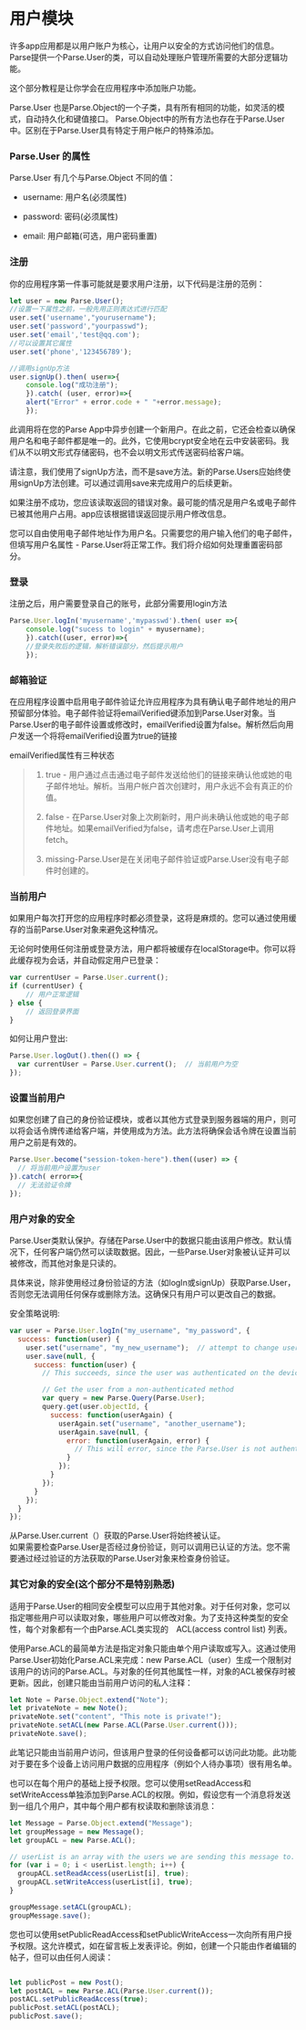 # 用户模块

许多app应用都是以用户账户为核心，让用户以安全的方式访问他们的信息。Parse提供一个Parse.User的类，可以自动处理账户管理所需要的大部分逻辑功能。

这个部分教程是让你学会在应用程序中添加账户功能。

Parse.User 也是Parse.Object的一个子类，具有所有相同的功能，如灵活的模式，自动持久化和键值接口。 Parse.Object中的所有方法也存在于Parse.User中。区别在于Parse.User具有特定于用户帐户的特殊添加。

### Parse.User 的属性

Parse.User 有几个与Parse.Object 不同的值：

* username: 用户名\(必须属性\)

* password: 密码\(必须属性\)

* email: 用户邮箱\(可选，用户密码重置\)

### 注册

你的应用程序第一件事可能就是要求用户注册，以下代码是注册的范例：

```js
let user = new Parse.User();
//设置一下属性之前，一般先用正则表达式进行匹配
user.set('username',"yourusername");
user.set('password',"yourpasswd");
user.set('email','test@qq.com');
//可以设置其它属性
user.set('phone','123456789');

//调用signUp方法
user.signUp().then( user=>{
    console.log("成功注册");
    }).catch( (user, error)=>{
    alert("Error" + error.code + " "+error.message);
    });
```

此调用将在您的Parse App中异步创建一个新用户。在此之前，它还会检查以确保用户名和电子邮件都是唯一的。此外，它使用bcrypt安全地在云中安装密码。我们从不以明文形式存储密码，也不会以明文形式传送密码给客户端。

请注意，我们使用了signUp方法，而不是save方法。新的Parse.Users应始终使用signUp方法创建。可以通过调用save来完成用户的后续更新。

如果注册不成功，您应该读取返回的错误对象。最可能的情况是用户名或电子邮件已被其他用户占用。app应该根据错误返回提示用户修改信息。

您可以自由使用电子邮件地址作为用户名。只需要您的用户输入他们的电子邮件，但填写用户名属性 - Parse.User将正常工作。我们将介绍如何处理重置密码部分。

### 登录

注册之后，用户需要登录自己的账号，此部分需要用login方法

```js
Parse.User.logIn('myusername','mypasswd').then( user =>{
    console.log("sucess to login" + myusername);
    }).catch((user, error)=>{
    //登录失败后的逻辑，解析错误部分，然后提示用户
    });
```

### 邮箱验证

在应用程序设置中启用电子邮件验证允许应用程序为具有确认电子邮件地址的用户预留部分体验。电子邮件验证将emailVerified键添加到Parse.User对象。当Parse.User的电子邮件设置或修改时，emailVerified设置为false。解析然后向用户发送一个将将emailVerified设置为true的链接

emailVerified属性有三种状态

> 1. true - 用户通过点击通过电子邮件发送给他们的链接来确认他或她的电子邮件地址。解析。当用户帐户首次创建时，用户永远不会有真正的价值。
> 2. false - 在Parse.User对象上次刷新时，用户尚未确认他或她的电子邮件地址。如果emailVerified为false，请考虑在Parse.User上调用fetch。
>
> 3. missing-Parse.User是在关闭电子邮件验证或Parse.User没有电子邮件时创建的。

### 当前用户

如果用户每次打开您的应用程序时都必须登录，这将是麻烦的。您可以通过使用缓存的当前Parse.User对象来避免这种情况。

无论何时使用任何注册或登录方法，用户都将被缓存在localStorage中。你可以将此缓存视为会话，并自动假定用户已登录：

```js
var currentUser = Parse.User.current();
if (currentUser) {
    // 用户正常逻辑
} else {
    // 返回登录界面
}
```

如何让用户登出:

```js
Parse.User.logOut().then(() => {
  var currentUser = Parse.User.current();  // 当前用户为空
});
```

### 设置当前用户

如果您创建了自己的身份验证模块，或者以其他方式登录到服务器端的用户，则可以将会话令牌传递给客户端，并使用成为方法。此方法将确保会话令牌在设置当前用户之前是有效的。

```js
Parse.User.become("session-token-here").then((user) => {
  // 将当前用户设置为user
}).catch( error=>{
  // 无法验证令牌
});
```

### 用户对象的安全

Parse.User类默认保护。存储在Parse.User中的数据只能由该用户修改。默认情况下，任何客户端仍然可以读取数据。因此，一些Parse.User对象被认证并可以被修改，而其他对象是只读的。

具体来说，除非使用经过身份验证的方法（如logIn或signUp）获取Parse.User，否则您无法调用任何保存或删除方法。这确保只有用户可以更改自己的数据。

安全策略说明:

```js
var user = Parse.User.logIn("my_username", "my_password", {
  success: function(user) {
    user.set("username", "my_new_username");  // attempt to change username
    user.save(null, {
      success: function(user) {
        // This succeeds, since the user was authenticated on the device

        // Get the user from a non-authenticated method
        var query = new Parse.Query(Parse.User);
        query.get(user.objectId, {
          success: function(userAgain) {
            userAgain.set("username", "another_username");
            userAgain.save(null, {
              error: function(userAgain, error) {
                // This will error, since the Parse.User is not authenticated
              }
            });
          }
        });
      }
    });
  }
});
```

从Parse.User.current（）获取的Parse.User将始终被认证。  
如果需要检查Parse.User是否经过身份验证，则可以调用已认证的方法。您不需要通过经过验证的方法获取的Parse.User对象来检查身份验证。

### 其它对象的安全\(这个部分不是特别熟悉\)

适用于Parse.User的相同安全模型可以应用于其他对象。对于任何对象，您可以指定哪些用户可以读取对象，哪些用户可以修改对象。为了支持这种类型的安全性，每个对象都有一个由Parse.ACL类实现的　ACL\(access control list\) 列表。

使用Parse.ACL的最简单方法是指定对象只能由单个用户读取或写入。这通过使用Parse.User初始化Parse.ACL来完成：new Parse.ACL（user）生成一个限制对该用户的访问的Parse.ACL。与对象的任何其他属性一样，对象的ACL被保存时被更新。因此，创建只能由当前用户访问的私人注释：

```js
let Note = Parse.Object.extend("Note");
let privateNote = new Note();
privateNote.set("content", "This note is private!");
privateNote.setACL(new Parse.ACL(Parse.User.current()));
privateNote.save();
```

此笔记只能由当前用户访问，但该用户登录的任何设备都可以访问此功能。此功能对于要在多个设备上访问用户数据的应用程序（例如个人待办事项）很有用名单。

也可以在每个用户的基础上授予权限。您可以使用setReadAccess和setWriteAccess单独添加到Parse.ACL的权限。例如，假设您有一个消息将发送到一组几个用户，其中每个用户都有权读取和删除该消息：

```js
let Message = Parse.Object.extend("Message");
let groupMessage = new Message();
let groupACL = new Parse.ACL();

// userList is an array with the users we are sending this message to.
for (var i = 0; i < userList.length; i++) {
  groupACL.setReadAccess(userList[i], true);
  groupACL.setWriteAccess(userList[i], true);
}

groupMessage.setACL(groupACL);
groupMessage.save();
```

您也可以使用setPublicReadAccess和setPublicWriteAccess一次向所有用户授予权限。这允许模式，如在留言板上发表评论。例如，创建一个只能由作者编辑的帖子，但可以由任何人阅读：

```js

let publicPost = new Post();
let postACL = new Parse.ACL(Parse.User.current());
postACL.setPublicReadAccess(true);
publicPost.setACL(postACL);
publicPost.save();

```






